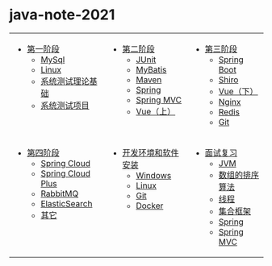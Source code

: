 # java-note-2021



<table>
<tr>
<td valign="top">

* [第一阶段](/part-1/index.html)
    * [MySql](/part-1/Java/index.html)
    * [Linux](/part-1/Java-thread/index.html)
    * [系统测试理论基础](/part-1/Java8/index.html)
	* [系统测试项目](/part-1/test-demo/index.html)

</td>
<td valign="top">

* [第二阶段](/part-2/index.html)
    * [JUnit](/part-2/JUnit/index.html)
    * [MyBatis](/part-2/mybatis/index.html)
    * [Maven](/part-2/maven/index.html)
    * [Spring](/part-2/Spring/index.html)
    * [Spring MVC](/part-2/SpringMVC/index.html)
    * [Vue（上）](/part-2/vue.js/index.html)

</td>
<td valign="top">

* [第三阶段](/part-3/index.html)
    * [Spring Boot](/part-3/spring-boot/index.html)
    * [Shiro](/part-3/Shiro/index.html)
    * [Vue（下）](/part-3/vue-cli/index.html)
    * [Nginx](/part-3/nginx/index.html)
    * [Redis](/part-3/redis/index.html)
    * [Git](/part-3/git/index.html)

</td>

</tr>

<tr>
<td valign="top">

* [第四阶段](/part-4/index.html)
    * [Spring Cloud](/part-4/spring-cloud/index.html)
    * [Spring Cloud Plus](/part-4/spring-cloud-plus/index.html)
    * [RabbitMQ](/part-4/rabbitmq/index.html)
    * [ElasticSearch](/part-4/es/index.html)
    * [其它](/part-4/other/index.html)

</td>
<td valign="top">


* [开发环境和软件安装](/windows/index.html)
    * [Windows](/windows/index.html)
    * [Linux](/linux/index.html)
    * [Git](/git/index.html)
    * [Docker](/docker/index.html)

</td>
<td valign="top">

* [面试复习](/review/index.html)
    * [JVM](/review/JVM/index.html)
    * [数组的排序算法](/review/01-ArraySort.md)
    * [线程](/review/02-线程.md)
    * [集合框架](/review/03-集合框架.md)
    * [Spring](/review/04-spring.md)
    * [Spring MVC](/review/05-spring-mvc.md)


</td>
</tr>

</table>

